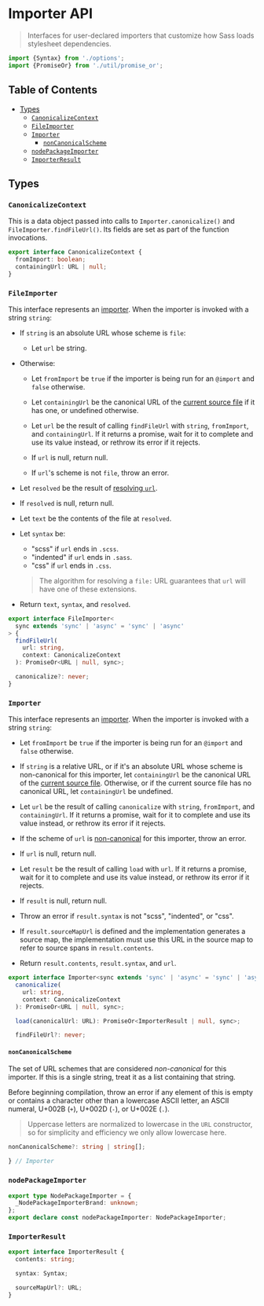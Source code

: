 # Importer API

> Interfaces for user-declared importers that customize how Sass loads
> stylesheet dependencies.

```ts
import {Syntax} from './options';
import {PromiseOr} from './util/promise_or';
```

## Table of Contents

* [Types](#types)
  * [`CanonicalizeContext`](#canonicalizecontext)
  * [`FileImporter`](#fileimporter)
  * [`Importer`](#importer)
    * [`nonCanonicalScheme`](#noncanonicalscheme)
  * [`nodePackageImporter`](#nodepackageimporter)
  * [`ImporterResult`](#importerresult)

## Types

### `CanonicalizeContext`

This is a data object passed into calls to `Importer.canonicalize()` and
`FileImporter.findFileUrl()`. Its fields are set as part of the function
invocations.

```ts
export interface CanonicalizeContext {
  fromImport: boolean;
  containingUrl: URL | null;
}
```

### `FileImporter`

This interface represents an [importer]. When the importer is invoked with a
string `string`:

[importer]: ../modules.md#importer

* If `string` is an absolute URL whose scheme is `file`:

  * Let `url` be string.

* Otherwise:

  * Let `fromImport` be `true` if the importer is being run for an `@import` and
    `false` otherwise.

  * Let `containingUrl` be the canonical URL of the [current source file] if it
    has one, or undefined otherwise.

  * Let `url` be the result of calling `findFileUrl` with `string`, `fromImport`,
    and `containingUrl`. If it returns a promise, wait for it to complete and use
    its value instead, or rethrow its error if it rejects.

  * If `url` is null, return null.

  * If `url`'s scheme is not `file`, throw an error.

  [current source file]: ../spec.md#current-source-file

* Let `resolved` be the result of [resolving `url`].

  [resolving `url`]: ../modules.md#resolving-a-file-url

* If `resolved` is null, return null.

* Let `text` be the contents of the file at `resolved`.

* Let `syntax` be:
  * "scss" if `url` ends in `.scss`.
  * "indented" if `url` ends in `.sass`.
  * "css" if `url` ends in `.css`.

  > The algorithm for resolving a `file:` URL guarantees that `url` will have
  > one of these extensions.

* Return `text`, `syntax`, and `resolved`.

```ts
export interface FileImporter<
  sync extends 'sync' | 'async' = 'sync' | 'async'
> {
  findFileUrl(
    url: string,
    context: CanonicalizeContext
  ): PromiseOr<URL | null, sync>;

  canonicalize?: never;
}
```

### `Importer`

This interface represents an [importer]. When the importer is invoked with a
string `string`:

* Let `fromImport` be `true` if the importer is being run for an `@import` and
  `false` otherwise.

* If `string` is a relative URL, or if it's an absolute URL whose scheme is
  non-canonical for this importer, let `containingUrl` be the canonical URL of
  the [current source file]. Otherwise, or if the current source file has no
  canonical URL, let `containingUrl` be undefined.

* Let `url` be the result of calling `canonicalize` with `string`, `fromImport`,
  and `containingUrl`. If it returns a promise, wait for it to complete and use
  its value instead, or rethrow its error if it rejects.

* If the scheme of `url` is [non-canonical] for this importer, throw an error.

  [non-canonical]: #noncanonicalscheme

* If `url` is null, return null.

* Let `result` be the result of calling `load` with `url`. If it returns a
  promise, wait for it to complete and use its value instead, or rethrow its
  error if it rejects.

* If `result` is null, return null.

* Throw an error if `result.syntax` is not "scss", "indented", or "css".

* If `result.sourceMapUrl` is defined and the implementation generates a source
  map, the implementation must use this URL in the source map to refer to source
  spans in `result.contents`.

* Return `result.contents`, `result.syntax`, and `url`.

```ts
export interface Importer<sync extends 'sync' | 'async' = 'sync' | 'async'> {
  canonicalize(
    url: string,
    context: CanonicalizeContext
  ): PromiseOr<URL | null, sync>;

  load(canonicalUrl: URL): PromiseOr<ImporterResult | null, sync>;

  findFileUrl?: never;
```

#### `nonCanonicalScheme`

The set of URL schemes that are considered *non-canonical* for this importer. If
this is a single string, treat it as a list containing that string.

Before beginning compilation, throw an error if any element of this is empty or
contains a character other than a lowercase ASCII letter, an ASCII numeral,
U+002B (`+`), U+002D (`-`), or U+002E (`.`).

> Uppercase letters are normalized to lowercase in the `URL` constructor, so for
> simplicity and efficiency we only allow lowercase here.

```ts
nonCanonicalScheme?: string | string[];
```

```ts
} // Importer
```

### `nodePackageImporter`

```ts
export type NodePackageImporter = {
  _NodePackageImporterBrand: unknown;
};
export declare const nodePackageImporter: NodePackageImporter;
```

### `ImporterResult`

```ts
export interface ImporterResult {
  contents: string;

  syntax: Syntax;

  sourceMapUrl?: URL;
}
```
